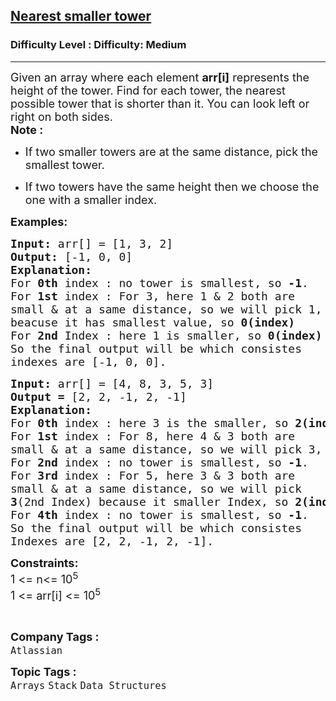 <h2><a href="https://www.geeksforgeeks.org/problems/nearest-smaller-tower--170647/1?page=3&category=Stack,Queue&sortBy=difficulty">Nearest smaller tower</a></h2><h3>Difficulty Level : Difficulty: Medium</h3><hr><div class="problems_problem_content__Xm_eO"><p><span style="font-size: 18px;">Given an array where each element <strong>arr[i]</strong>&nbsp;represents the height of the tower. Find for each tower, the nearest possible tower that is shorter than it. You can look left or right on both sides.<br><strong>Note :&nbsp;</strong></span></p>
<ul>
<li>
<p><span style="font-size: 18px;">If&nbsp;two smaller towers&nbsp;are at the same distance, pick the smallest tower.</span></p>
</li>
<li>
<p><span style="font-size: 18px;">If two towers have the same height then we choose the one with a smaller index.</span></p>
</li>
</ul>
<p><span style="font-size: 18px;"><strong>Examples:</strong></span></p>
<pre><span style="font-size: 18px;"><strong>Input: </strong>arr[] = [1, 3, 2]</span>
<span style="font-size: 18px;"><strong>Output: </strong>[-1, 0, 0] </span>
<strong><span style="font-size: 18px;">Explanation:</span></strong>
<span style="font-size: 18px;">For <strong>0th</strong> index : no tower is smallest, so <strong>-1</strong>.
For <strong>1st</strong> index : For 3, here 1 &amp; 2 both are 
small &amp; at a same distance, so we will pick 1, 
beacuse it has smallest value, so <strong>0(index)</strong>
For <strong>2nd</strong> Index : here 1 is smaller, so <strong>0(index)
</strong></span><span style="font-size: 18px;">So the final output will be which consistes 
indexes are [-1, 0, 0].</span>
</pre>
<pre><strong><span style="font-size: 18px;">Input: </span></strong><span style="font-size: 18px;">arr[] = [4, 8, 3, 5, 3]</span><strong><span style="font-size: 18px;"><br>Output =</span></strong><span style="font-size: 18px;"> [2, 2, -1, 2, -1]</span>
<strong><span style="font-size: 18px;">Explanation:</span></strong> 
<span style="font-size: 18px;">For <strong>0th</strong> index : here 3 is the smaller, so <strong>2(index)</strong> 
For <strong>1st</strong> index : For 8, here 4 &amp; 3 both are
small &amp; at a same distance, so we will pick 3, so <strong>2(index)</strong>
For <strong>2nd</strong> index : no tower is smallest, so <strong>-1</strong>.
For <strong>3rd</strong> index : For 5, here 3 &amp; 3 both are
small &amp; at a same distance, so we will pick 
<strong>3</strong>(2nd Index) because it smaller Index, so <strong>2(index)
</strong>For <strong>4th</strong> index : no tower is smallest, so <strong>-1</strong>.</span>
<span style="font-size: 18px;">So the final output will be which consistes
Indexes are [2, 2, -1, 2, -1].</span>
</pre>
<p><span style="font-size: 18px;"><strong>Constraints:</strong></span><br><span style="font-size: 18px;">1 &lt;= n&lt;= 10<sup>5</sup><br>1 &lt;= arr[i]&nbsp;&lt;= 10<sup>5</sup></span></p>
<p>&nbsp;</p></div><p><span style=font-size:18px><strong>Company Tags : </strong><br><code>Atlassian</code>&nbsp;<br><p><span style=font-size:18px><strong>Topic Tags : </strong><br><code>Arrays</code>&nbsp;<code>Stack</code>&nbsp;<code>Data Structures</code>&nbsp;